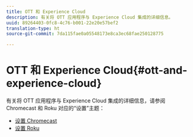```yaml
---
title: OTT 和 Experience Cloud
description: 有关将 OTT 应用程序与 Experience Cloud 集成的详细信息。
uuid: 89264403-0fc8-4c76-b001-22e20e57bef2
translation-type: ht
source-git-commit: 7da115fae0a05548173e8ca3ec68fae250128775

---
```



# OTT 和 Experience Cloud{#ott-and-experience-cloud}

有关将 OTT 应用程序与 Experience Cloud 集成的详细信息，请参阅 Chromecast 和 Roku 对应的“设置”主题：

* [设置 Chromecast](/help/sdk-implement/setup/set-up-chromecast.md)
* [设置 Roku](/help/sdk-implement/setup/set-up-roku.md)

